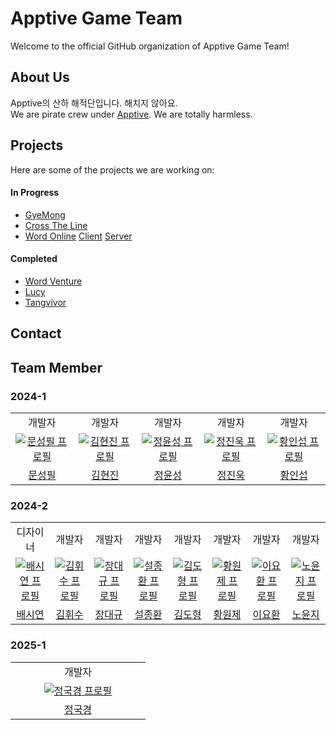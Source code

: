 # Apptive Game Team

Welcome to the official GitHub organization of Apptive Game Team!

## About Us
Apptive의 산하 해적단입니다. 해치지 않아요.<br/>
We are pirate crew under [Apptive](https://github.com/ApptiveDev). We are totally harmless.

## Projects
Here are some of the projects we are working on:

#### In Progress
- [GyeMong](https://github.com/Apptive-Game-Team/GyeMong)
- [Cross The Line](https://github.com/Apptive-Game-Team/Cross-The-Line)
- [Word Online](https://apptive-game-team.github.io/WordOnline_Play/) [Client](https://github.com/Apptive-Game-Team/WordOnlineClient) [Server](https://github.com/Apptive-Game-Team/WordOnlineServer)
#### Completed
- [Word Venture](https://github.com/Apptive-Game-Team/WordVenture)
- [Lucy](https://github.com/Apptive-Game-Team/Lucy)
- [Tangvivor](https://github.com/Apptive-Game-Team/tangvivor)

## Contact


## Team Member
### 2024-1
<table>
        <tr>
    <td align="center">
        개발자
      </a>
    </td>
    <td align="center">
        개발자
      </a>
    </td>
    <td align="center">
        개발자
      </a>
    </td>
    <td align="center">
        개발자
      </a>
    </td>
    <td align="center">
        개발자
      </a>
  </tr>
  <tr>
    <td align="center" width="200px">
      <a href="https://github.com/Monolong" target="_blank">
        <img src="https://avatars.githubusercontent.com/u/83206119?v=4" alt="문성필 프로필" />
      </a>
    </td>
    <td align="center" width="200px">
      <a href="https://github.com/Gimlocal" target="_blank">
        <img src="https://avatars.githubusercontent.com/u/127363458?v=4" alt="김현진 프로필" />
      </a>
    </td>
    <td align="center" width="200px">
      <a href="https://github.com/YunseongJeong" target="_blank">
        <img src="https://avatars.githubusercontent.com/u/88422717?v=4" alt="정윤성 프로필" />
      </a>
    </td>
    <td align="center" width="200px">
      <a href="https://github.com/Jinwook700" target="_blank">
        <img src="https://avatars.githubusercontent.com/u/127014921?v=4" alt="정진욱 프로필" />
      </a>
    </td>
    <td align="center" width="200px">
      <a href="https://github.com/hwanginseop" target="_blank">
        <img src="https://avatars.githubusercontent.com/u/163392234?v=4" alt="황인섭 프로필" />
      </a>
    </td>
  </tr>
  <tr>
    <td align="center">
      <a href="https://github.com/Monolong" target="_blank">
        문성필
      </a>
    </td>
    <td align="center">
      <a href="https://github.com/Gimlocal" target="_blank">
        김현진
      </a>
    </td>
    <td align="center">
      <a href="https://github.com/YunseongJeong" target="_blank">
        정윤성
      </a>
    </td>
    <td align="center">
      <a href="https://github.com/Jinwook700" target="_blank">
        정진욱
      </a>
    </td>
    <td align="center">
      <a href="https://github.com/hwanginseop" target="_blank">
        황인섭
      </a>
    </td>
  </tr>
</table>

### 2024-2

<table>
          <tr>
    <td align="center">
        디자이너
      </a>
    </td>
    <td align="center">
        개발자
      </a>
    </td>
    <td align="center">
        개발자
      </a>
    </td>
    <td align="center">
        개발자
      </a>
    </td>
    <td align="center">
        개발자
      </a>
    </td>
    <td align="center">
        개발자
      </a>
    </td>
    <td align="center">
        개발자
      </a>
    </td>
    <td align="center">
        개발자
      </a>
    </td>
  <tr>
      </td>
    <td align="center" width="200px">
      <a href="https://github.com/cheese1006" target="_blank">
        <img src="https://avatars.githubusercontent.com/u/181458108?v=4" alt="배시연 프로필" />
      </a>
    </td>    
      </td>
    <td align="center" width="200px">
      <a href="https://github.com/snorlax914" target="_blank">
        <img src="https://avatars.githubusercontent.com/u/124159686?v=4" alt="김휘수 프로필" />
      </a>
    </td>    
      </td>
    <td align="center" width="200px">
      <a href="https://github.com/jdkyu44" target="_blank">
        <img src="https://avatars.githubusercontent.com/u/173862139?v=4" alt="장대규 프로필" />
      </a>
    </td>    
      </td>
    <td align="center" width="200px">
      <a href="https://github.com/sul1074" target="_blank">
        <img src="https://avatars.githubusercontent.com/u/144888312?v=4" alt="설종환 프로필" />
      </a>
    </td>    
      </td>
    <td align="center" width="200px">
      <a href="https://github.com/dohyoi" target="_blank">
        <img src="https://avatars.githubusercontent.com/u/165551215?v=4" alt="김도형 프로필" />
      </a>
    </td>    
      </td>
    <td align="center" width="200px">
      <a href="https://github.com/reductant01" target="_blank">
        <img src="https://avatars.githubusercontent.com/u/150095806?v=4" alt="황원제 프로필" />
      </a>
    </td>    
      </td>
    <td align="center" width="200px">
      <a href="https://github.com/Vackam" target="_blank">
        <img src="https://avatars.githubusercontent.com/u/53655740?v=4" alt="이요환 프로필" />
      </a>
    </td>    
      </td>
    <td align="center" width="200px">
      <a href="https://github.com/yj0602" target="_blank">
        <img src="https://avatars.githubusercontent.com/u/169279674?v=4" alt="노윤지 프로필" />
      </a>
    </td>    
  </tr>
    <tr>
    <td align="center">
      <a href="https://github.com/cheese1006" target="_blank">
        배시연
      </a>
    </td>
    <td align="center">
      <a href="https://github.com/snorlax914" target="_blank">
        김휘수
      </a>
    </td>
    <td align="center">
      <a href="https://github.com/jdkyu44" target="_blank">
        장대규
      </a>
    </td>
    <td align="center">
      <a href="https://github.com/sul1074" target="_blank">
        설종환
      </a>
    </td>
    <td align="center">
      <a href="https://github.com/dohyoi" target="_blank">
        김도형
      </a>
    </td>
    <td align="center">
      <a href="https://github.com/reductant01" target="_blank">
        황원제
      </a>
    </td>
    <td align="center">
      <a href="https://github.com/Vackam" target="_blank">
        이요환
      </a>
    </td>
    <td align="center">
      <a href="https://github.com/yj0602" target="_blank">
        노윤지
      </a>
    </td>
    </tr>
</table>

### 2025-1

<table>
          <tr>
    <td align="center">
        개발자
      </a>
    </td>
  <tr>
      </td>
    <td align="center" width="200px">
      <a href="https://github.com/jungse8609" target="_blank">
        <img src="https://avatars.githubusercontent.com/u/69056797?v=4" alt="정국경 프로필" />
      </a>
    </td>    
  </tr>
    <tr>
    <td align="center">
      <a href="https://github.com/jungse8609" target="_blank">
        정국경
      </a>
    </td>
    </tr>
</table>
